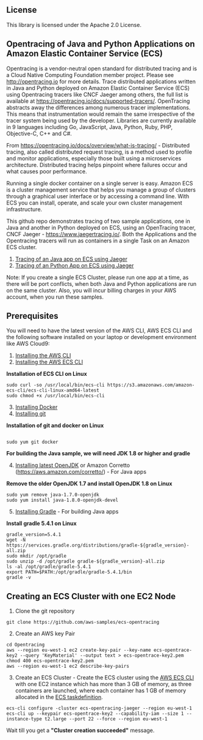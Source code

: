 ## License

This library is licensed under the Apache 2.0 License.

 ## Opentracing of Java and Python Applications on Amazon Elastic Container Service (ECS)
Opentracing is a vendor-neutral open standard for distributed tracing and is a Cloud Native Computing Foundation member project. Please see http://opentracing.io for more details. Trace distributed applications written in Java and Python deployed on Amazon Elastic Container Service (ECS) using Opentracing tracers like CNCF Jaeger among others, the full list is available at https://opentracing.io/docs/supported-tracers/. OpenTracing abstracts away the differences among numerous tracer implementations. This means that instrumentation would remain the same irrespective of the tracer system being used by the developer. Libraries are currently available in 9 languages including Go, JavaScript, Java, Python, Ruby, PHP, Objective-C, C++ and C#.

From https://opentracing.io/docs/overview/what-is-tracing/ - Distributed tracing, also called distributed request tracing, is a method used to profile and monitor applications, especially those built using a microservices architecture. Distributed tracing helps pinpoint where failures occur and what causes poor performance.

Running a single docker container on a single server is easy. Amazon ECS is a cluster management service that helps you manage a group of clusters through a graphical user interface or by accessing a command line. With ECS you can install, operate, and scale your own cluster management infrastructure.

This github repo demonstrates tracing of two sample applications, one in Java and another in Python deployed on ECS, using an OpenTracing tracer, CNCF Jaeger - https://www.jaegertracing.io/. Both the Applications and the Opentracing tracers will run as containers in a single Task on an Amazon ECS cluster.

1. [Tracing of an Java app on ECS using Jaeger](https://github.com/aws-samples/ecs-opentracing/tree/master/javaapp)
2. [Tracing of an Python App on ECS using Jaeger](https://github.com/aws-samples/ecs-opentracing/tree/master/pythonapp)

Note: If you create a single ECS Cluster, please run one app at a time, as there will be port conflicts, when both Java and Python applications are run on the same cluster. Also, you will incur billing charges in your AWS account, when you run these samples.

## Prerequisites

You will need to have the latest version of the AWS CLI, AWS ECS CLI and the following software installed on your laptop or development environment like AWS Cloud9:

1. [Installing the AWS CLI](http://docs.aws.amazon.com/cli/latest/userguide/installing.html)
2. [Installing the AWS ECS CLI](https://github.com/aws/amazon-ecs-cli)

**Installation of ECS CLI on Linux**

```
sudo curl -so /usr/local/bin/ecs-cli https://s3.amazonaws.com/amazon-ecs-cli/ecs-cli-linux-amd64-latest
sudo chmod +x /usr/local/bin/ecs-cli
```
3. [Installing Docker](https://docs.docker.com/engine/installation/)
4. [Installing git](https://docs.docker.com/engine/installation/)

**Installation of git and docker on Linux**
```

sudo yum git docker
```

**For building the Java sample, we will need JDK 1.8 or higher and gradle**

4. [Installing latest OpenJDK](http://openjdk.java.net/install/) or Amazon Corretto (https://aws.amazon.com/corretto/) - For Java apps

**Remove the older OpenJDK 1.7 and install OpenJDK 1.8 on Linux**

```
sudo yum remove java-1.7.0-openjdk
sudo yum install java-1.8.0-openjdk-devel
```
5. [Installing Gradle](https://gradle.org/install/) - For building Java apps

**Install gradle 5.4.1 on Linux**

```
gradle_version=5.4.1
wget -N https://services.gradle.org/distributions/gradle-${gradle_version}-all.zip
sudo mkdir /opt/gradle
sudo unzip -d /opt/gradle gradle-${gradle_version}-all.zip
ls -al /opt/gradle/gradle-5.4.1
export PATH=$PATH:/opt/gradle/gradle-5.4.1/bin
gradle -v
```

## Creating an ECS Cluster with one EC2 Node

1. Clone the git repository
```
git clone https://github.com/aws-samples/ecs-opentracing
```

2. Create an AWS key Pair
```
cd Opentracing
aws --region eu-west-1 ec2 create-key-pair --key-name ecs-opentrace-key2 --query 'KeyMaterial' --output text > ecs-opentrace-key2.pem
chmod 400 ecs-opentrace-key2.pem
aws --region eu-west-1 ec2 describe-key-pairs
```

3. Create an ECS Cluster - Create the ECS cluster using the [AWS ECS CLI](http://docs.aws.amazon.com/AmazonECS/latest/developerguide/ECS_CLI_installation.html) with one EC2 instance which has more than 3 GB of memory, as three containers are launched, where each container has 1 GB of memory allocated in the [ECS taskdefinition](./jaeger-task-definition.json).

```
ecs-cli configure -cluster ecs-opentracing-jaeger --region eu-west-1
ecs-cli up --keypair ecs-opentrace-key2 --capability-iam --size 1 --instance-type t2.large --port 22 --force --region eu-west-1
```

Wait till you get a **"Cluster creation succeeded"** message.
